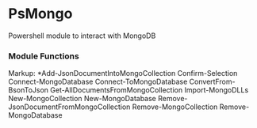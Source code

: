 # PsMongo
Powershell module to interact with MongoDB


<h3>Module Functions</h3>
Markup: *Add-JsonDocumentIntoMongoCollection
        Confirm-Selection
Connect-MongoDatabase
Connect-ToMongoDatabase
ConvertFrom-BsonToJson
Get-AllDocumentsFromMongoCollection
Import-MongoDLLs
New-MongoCollection
New-MongoDatabase
Remove-JsonDocumentFromMongoCollection
Remove-MongoCollection
Remove-MongoDatabase
